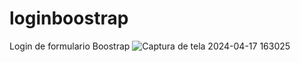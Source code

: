 # loginboostrap
Login de formulario Boostrap
![Captura de tela 2024-04-17 163025](https://github.com/GraziellyRaissa1/loginboostrap/assets/147439694/4fd44774-0716-456d-b78e-dadcdd1e70d9)



